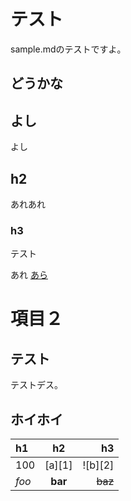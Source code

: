 # テスト
sample.mdのテストですよ。

## どうかな

## よし
よし

## h2
あれあれ

### h3
テスト


あれ
<a href="#test">あら</a>

# 項目２

## テスト
テストデス。

## ホイホイ
| h1    |    h2   |      h3 |
|:------|:-------:|--------:|
| 100   | [a][1]  | ![b][2] |
| *foo* | **bar** | ~~baz~~ |